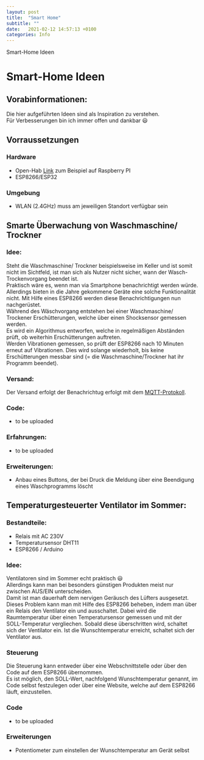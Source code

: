 ```yaml
---
layout: post
title:  "Smart Home"
subtitle: ""
date:   2021-02-12 14:57:13 +0100
categories: Info
---
```

Smart-Home Ideen 
# Smart-Home Ideen

## Vorabinformationen: 
Die hier aufgeführten Ideen sind als Inspiration zu verstehen. \
Für Verbesserungen bin ich immer offen und dankbar :smiley:

## Vorraussetzungen

### Hardware 
* Open-Hab  [Link](https://www.openhab.org/) zum Beispiel auf Raspberry PI
* ESP8266/ESP32 

### Umgebung
* WLAN (2.4GHz) muss am jeweiligen Standort verfügbar sein

## Smarte Überwachung von Waschmaschine/ Trockner

### Idee: 
Steht die Waschmaschine/ Trockner beispielsweise im Keller und ist somit nicht im Sichtfeld, ist man sich als Nutzer nicht sicher, wann der Wasch-Trockenvorgang beendet ist. \
Praktisch wäre es, wenn man via Smartphone benachrichtigt werden würde. Allerdings bieten in die Jahre gekommene Geräte eine solche Funktionalität nicht. 
Mit Hilfe eines ESP8266 werden diese Benachrichtigungen nun nachgerüstet. \
Während des Wäschvorgang entstehen bei einer Waschmaschine/ Trockener Erschütterungen, welche über einen Shocksensor gemessen werden. \
Es wird ein Algorithmus entworfen, welche in regelmäßigen Abständen prüft, ob weiterhin Erschütterungen auftreten.  \
Werden Vibrationen gemessen, so prüft der ESP8266 nach 10 Minuten erneut auf Vibrationen.
Dies wird solange wiederholt, bis keine Erschütterungen messbar sind (= die Waschmaschine/Trockner hat ihr Programm beendet).

### Versand: 
Der Versand erfolgt der Benachrichtug erfolgt mit dem [MQTT-Protokoll](https://mqtt.org/). 

### Code: 
* to be uploaded

### Erfahrungen:
* to be uploaded

### Erweiterungen:

* Anbau eines Buttons, der bei Druck die Meldung über eine Beendigung eines Waschprogramms löscht


## Temperaturgesteuerter Ventilator im Sommer:

### Bestandteile:
* Relais mit AC 230V
* Temperatursensor DHT11
* ESP8266 / Arduino

### Idee:
Ventilatoren sind im Sommer echt praktisch :smiley: \
Allerdings kann man bei besonders günstigen Produkten meist nur zwischen AUS/EIN unterscheiden. \
Damit ist man dauerhaft dem nervigen Geräusch des Lüfters ausgesetzt. \
Dieses Problem kann man mit Hilfe des ESP8266 beheben, indem man über ein Relais den Ventilator ein und ausschaltet. Dabei wird die Raumtemperatur über einen Temperatursensor gemessen und mit der SOLL-Temperatur vergliechen. Sobald diese überschritten wird, schaltet sich der Ventilator ein. Ist die Wunschtemperatur erreicht, schaltet sich der Ventilator aus.

### Steuerung

Die Steuerung kann entweder über eine Webschnittstelle oder über den Code auf dem ESP8266 übernommen.\
Es ist möglich, den SOLL-Wert, nachfolgend Wunschtemperatur genannt, im Code selbst festzulegen oder über eine Website, welche auf dem ESP8266 läuft, einzustellen.

### Code
* to be uploaded
### Erweiterungen
* Potentiometer zum einstellen der Wunschtemperatur am Gerät selbst









